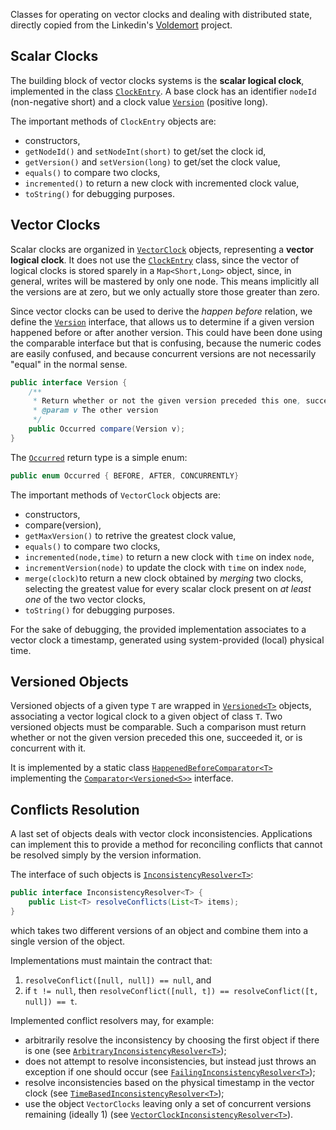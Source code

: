 Classes for operating on vector clocks and dealing with distributed state, directly copied from the Linkedin's [Voldemort](www.project-voldemort.com) project.

## Scalar Clocks

The building block of vector clocks systems is the **scalar logical clock**, implemented in the class [`ClockEntry`](src/main/java/voldemort/versioning/ClockEntry.java). A base clock has an identifier `nodeId` (non-negative short) and a clock value [`Version`](src/main/java/voldemort/versioning/Version.java) (positive long).

The important methods of `ClockEntry` objects are:
* constructors,
* `getNodeId()` and `setNodeInt(short)` to get/set the clock id,
* `getVersion()` and `setVersion(long)` to get/set the clock value,
* `equals()` to compare two clocks,
* `incremented()` to return a new clock with incremented clock value,
* `toString()` for debugging purposes.

## Vector Clocks

Scalar clocks are organized in [`VectorClock`](src/main/java/voldemort/versioning/VectorClock.java) objects, representing a **vector logical clock**. It does not use the [`ClockEntry`](src/main/java/voldemort/versioning/ClockEntry.java) class, since the vector of logical clocks is stored sparely in a `Map<Short,Long>` object, since, in general, writes will be mastered by only one node. This means implicitly all the versions are at zero, but we only actually store those greater than zero.

Since vector clocks can be used to derive the *happen before* relation, we define the [`Version`](src/main/java/voldemort/versioning/Version.java) interface, that allows us to determine if a given version happened before or after another version. This could have been done using the comparable interface but that is confusing, because the numeric codes are easily confused, and because concurrent versions are not necessarily "equal" in the normal sense.
```java
public interface Version {
    /**
     * Return whether or not the given version preceded this one, succeeded it, or is concurrent with it 
     * @param v The other version
     */
    public Occurred compare(Version v);
}
```
The [`Occurred`](src/main/java/voldemort/versioning/Occurred.java) return type is a simple enum:
```java
public enum Occurred { BEFORE, AFTER, CONCURRENTLY}
```
The important methods of `VectorClock` objects are:
* constructors,
* compare(version),
* `getMaxVersion()` to retrive the greatest clock value,
* `equals()` to compare two clocks,
* `incremented(node,time)` to return a new clock with `time` on index `node`,
* `incrementVersion(node)` to update the clock with `time` on index `node`,
* `merge(clock)`to return a new clock obtained by *merging* two clocks, selecting the greatest value for every scalar clock present on *at least one* of the two vector clocks,
* `toString()` for debugging purposes.
 
For the sake of debugging, the provided implementation associates to a vector clock a timestamp, generated using system-provided (local) physical time.

## Versioned Objects

Versioned objects of a given type `T` are wrapped in [`Versioned<T>`](src/main/java/voldemort/versioning/Versioned.java) objects, associating a vector logical clock to a given object of class `T`. Two versioned objects must be comparable. Such a comparison must return whether or not the given version preceded this one, succeeded it, or is concurrent with it.

It is implemented by a static class [`HappenedBeforeComparator<T>`](src/main/java/voldemort/versioning/Versioned.java) implementing the [`Comparator<Versioned<S>>`](https://docs.oracle.com/javase/8/docs/api/java/util/Comparator.html) interface.

## Conflicts Resolution

A last set of objects deals with vector clock inconsistencies.  Applications can implement this to provide a method for reconciling conflicts that cannot be resolved simply by the version information.

The interface of such objects is [`InconsistencyResolver<T>`](src/main/java/voldemort/versioning/InconsistencyResolver.java):
```java
public interface InconsistencyResolver<T> {
    public List<T> resolveConflicts(List<T> items);
}
```
which takes two different versions of an object and combine them into a single version of the object.

Implementations must maintain the contract that:

1. `resolveConflict([null, null]) == null`, and
2. if `t != null`, then `resolveConflict([null, t]) == resolveConflict([t, null]) == t`.

Implemented conflict resolvers may, for example:

* arbitrarily resolve the inconsistency by choosing the first object if there is one (see [`ArbitraryInconsistencyResolver<T>`](src/main/java/voldemort/versioning/ArbitraryInconsistencyResolver.java));
* does not attempt to resolve inconsistencies, but instead just throws an exception if one should occur (see [`FailingInconsistencyResolver<T>`](src/main/java/voldemort/versioning/FailingInconsistencyResolver.java));
* resolve inconsistencies based on the physical timestamp in the vector clock (see [`TimeBasedInconsistencyResolver<T>`](src/main/java/voldemort/versioning/TimeBasedInconsistencyResolver.java));
* use the object `VectorClocks` leaving only a set of concurrent versions remaining (ideally 1) (see [`VectorClockInconsistencyResolver<T>`](src/main/java/voldemort/versioning/VectorClockInconsistencyResolver.java)).

